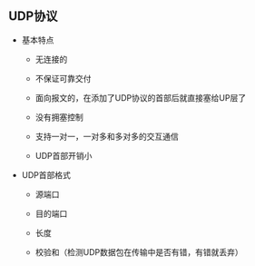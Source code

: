 ## UDP协议

* 基本特点

    * 无连接的
    
    * 不保证可靠交付
    
    * 面向报文的，在添加了UDP协议的首部后就直接塞给UP层了
    
    * 没有拥塞控制
    
    * 支持一对一，一对多和多对多的交互通信
    
    * UDP首部开销小
    
* UDP首部格式
    
    * 源端口
    
    * 目的端口
    
    * 长度
    
    * 校验和（检测UDP数据包在传输中是否有错，有错就丢弃）
